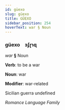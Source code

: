 ```yaml
---
id: güexo
slug: güexo
title: GÜEXO
sidebar_position: 254
hoverText: war § Noun
---
```


### güexo&emsp;<span kind="abugida">ꜿʄɽɿɋ</span>

*war* **§** Noun

**Verb**: to be a war

**Noun**: war

**Modifier**: war-related

Sicilian guerra undefined

*Romance Language Family*